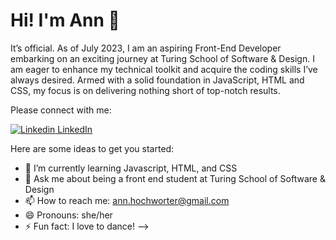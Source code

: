 # Hi! I'm Ann 🌻

It’s official. As of July 2023, I am an aspiring Front-End Developer embarking on an exciting journey at Turing School of Software & Design. I am eager to enhance my technical toolkit and acquire the coding skills I’ve always desired. Armed with a solid foundation in JavaScript, HTML and CSS, my focus is on delivering nothing short of top-notch results. 

Please connect with me:

[![Linkedin](https://i.stack.imgur.com/gVE0j.png) LinkedIn](https://www.linkedin.com/) 

Here are some ideas to get you started:

- 🌱 I’m currently learning Javascript, HTML, and CSS
- 💬 Ask me about being a front end student at Turing School of Software & Design
- 📫 How to reach me: ann.hochworter@gmail.com
- 😄 Pronouns: she/her
- ⚡ Fun fact: I love to dance! 
-->
